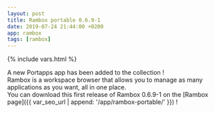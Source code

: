 ```yaml
---
layout: post
title: Rambox portable 0.6.9-1
date: 2019-07-24 21:44:00 +0200
app: rambox
tags: [rambox]
---
```

{% include vars.html %}

A new Portapps app has been added to the collection !<br />
Rambox is a workspace browser that allows you to manage as many applications as you want, all in one place.<br />
You can download this first release of Rambox 0.6.9-1 on the [Rambox page]({{ var_seo_url | append: '/app/rambox-portable/' }}) !